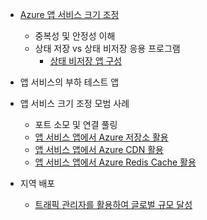 * [Azure 앱 서비스 크기 조정](../articles/app-service-web/web-sites-scale.md)
	* 중복성 및 안정성 이해
	* 상태 저장 vs 상태 비저장 응용 프로그램
		* [상태 비저장 앱 구성](/blog/disabling-arrs-instance-affinity-in-windows-azure-web-sites/)

* 앱 서비스의 부하 테스트 앱

* 앱 서비스 크기 조정 모범 사례
	* 포트 소모 및 연결 풀링
	* [앱 서비스 앱에서 Azure 저장소 활용](../articles/storage/storage-dotnet-how-to-use-blobs.md)
	* [앱 서비스 앱에서 Azure CDN 활용](../articles/cdn/cdn-overview.md)
	* [앱 서비스 앱에서 Azure Redis Cache 활용](../articles/redis-cache/cache-dotnet-how-to-use-azure-redis-cache.md)

* 지역 배포
	* [트래픽 관리자를 활용하여 글로벌 규모 달성](../articles/traffic-manager/traffic-manager-overview.md)

<!---HONumber=AcomDC_0706_2016-->